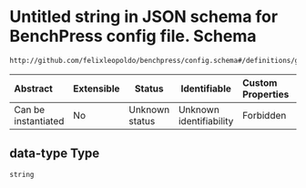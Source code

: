 # Untitled string in JSON schema for BenchPress config file. Schema

```txt
http://github.com/felixleopoldo/benchpress/config.schema#/definitions/gfci/properties/data-type
```




| Abstract            | Extensible | Status         | Identifiable            | Custom Properties | Additional Properties | Access Restrictions | Defined In                                                               |
| :------------------ | ---------- | -------------- | ----------------------- | :---------------- | --------------------- | ------------------- | ------------------------------------------------------------------------ |
| Can be instantiated | No         | Unknown status | Unknown identifiability | Forbidden         | Allowed               | none                | [config.schema.json\*](../out/config.schema.json "open original schema") |

## data-type Type

`string`
